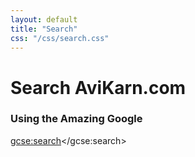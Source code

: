 ```yaml
---
layout: default
title: "Search"
css: "/css/search.css"
---
```


# Search AviKarn.com

### Using the Amazing Google

<script>
  (function() {
    var cx = '001667879288561868497:3jffrb10vgm';
    var gcse = document.createElement('script');
    gcse.type = 'text/javascript';
    gcse.async = true;
    gcse.src = 'https://cse.google.com/cse.js?cx=' + cx;
    var s = document.getElementsByTagName('script')[0];
    s.parentNode.insertBefore(gcse, s);
  })();
</script>
<gcse:search></gcse:search>
